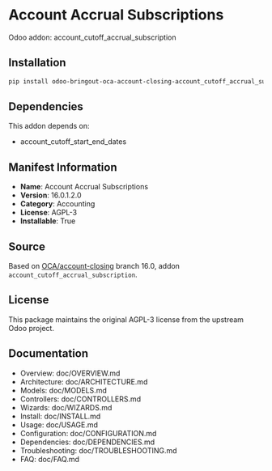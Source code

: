 # Account Accrual Subscriptions

Odoo addon: account_cutoff_accrual_subscription

## Installation

```bash
pip install odoo-bringout-oca-account-closing-account_cutoff_accrual_subscription
```

## Dependencies

This addon depends on:
- account_cutoff_start_end_dates

## Manifest Information

- **Name**: Account Accrual Subscriptions
- **Version**: 16.0.1.2.0
- **Category**: Accounting
- **License**: AGPL-3
- **Installable**: True

## Source

Based on [OCA/account-closing](https://github.com/OCA/account-closing) branch 16.0, addon `account_cutoff_accrual_subscription`.

## License

This package maintains the original AGPL-3 license from the upstream Odoo project.

## Documentation

- Overview: doc/OVERVIEW.md
- Architecture: doc/ARCHITECTURE.md
- Models: doc/MODELS.md
- Controllers: doc/CONTROLLERS.md
- Wizards: doc/WIZARDS.md
- Install: doc/INSTALL.md
- Usage: doc/USAGE.md
- Configuration: doc/CONFIGURATION.md
- Dependencies: doc/DEPENDENCIES.md
- Troubleshooting: doc/TROUBLESHOOTING.md
- FAQ: doc/FAQ.md
